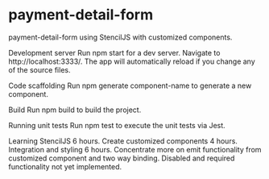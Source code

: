 # payment-detail-form
payment-detail-form using StencilJS with customized components.

Development server
Run npm start for a dev server. Navigate to http://localhost:3333/. The app will automatically reload if you change any of the source files.

Code scaffolding
Run npm generate component-name to generate a new component.

Build
Run npm build to build the project.

Running unit tests
Run npm test to execute the unit tests via Jest.

Learning StencilJS 6 hours. Create customized components 4 hours. Integration and styling 6 hours. Concentrate more on emit functionality from customized component and two way binding. Disabled and required functionality not yet implemented.
